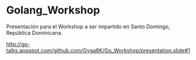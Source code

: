 # Golang_Workshop
Presentación para el Workshop a ser impartido en Santo Domingo, República Dominicana.

http://go-talks.appspot.com/github.com/Gyga8K/Go_Workshop/presentation.slide#1
